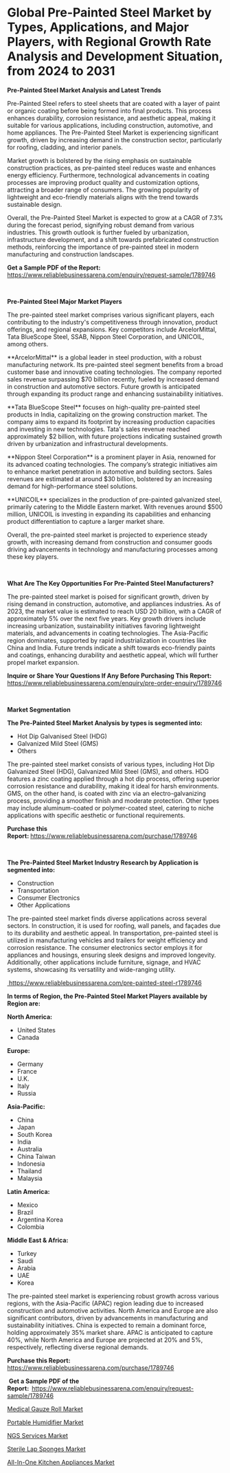 <p><h1>Global Pre-Painted Steel Market by Types, Applications, and Major Players, with Regional Growth Rate Analysis and Development Situation, from 2024 to 2031</h1></p><p><strong>Pre-Painted Steel Market Analysis and Latest Trends</strong></p>
<p><p>Pre-Painted Steel refers to steel sheets that are coated with a layer of paint or organic coating before being formed into final products. This process enhances durability, corrosion resistance, and aesthetic appeal, making it suitable for various applications, including construction, automotive, and home appliances. The Pre-Painted Steel Market is experiencing significant growth, driven by increasing demand in the construction sector, particularly for roofing, cladding, and interior panels.</p><p>Market growth is bolstered by the rising emphasis on sustainable construction practices, as pre-painted steel reduces waste and enhances energy efficiency. Furthermore, technological advancements in coating processes are improving product quality and customization options, attracting a broader range of consumers. The growing popularity of lightweight and eco-friendly materials aligns with the trend towards sustainable design.</p><p>Overall, the Pre-Painted Steel Market is expected to grow at a CAGR of 7.3% during the forecast period, signifying robust demand from various industries. This growth outlook is further fueled by urbanization, infrastructure development, and a shift towards prefabricated construction methods, reinforcing the importance of pre-painted steel in modern manufacturing and construction landscapes.</p></p>
<p><strong>Get a Sample PDF of the Report:&nbsp;</strong> <a href="https://www.reliablebusinessarena.com/enquiry/request-sample/1789746?utm_campaign=1902&utm_medium=2&utm_source=Github&utm_content=ia&utm_term=20122024&utm_id=pre-painted-steel">https://www.reliablebusinessarena.com/enquiry/request-sample/1789746</a></p>
<p>&nbsp;</p>
<p><strong>Pre-Painted Steel Major Market Players</strong></p>
<p><p>The pre-painted steel market comprises various significant players, each contributing to the industry's competitiveness through innovation, product offerings, and regional expansions. Key competitors include ArcelorMittal, Tata BlueScope Steel, SSAB, Nippon Steel Corporation, and UNICOIL, among others.</p><p>**ArcelorMittal** is a global leader in steel production, with a robust manufacturing network. Its pre-painted steel segment benefits from a broad customer base and innovative coating technologies. The company reported sales revenue surpassing $70 billion recently, fueled by increased demand in construction and automotive sectors. Future growth is anticipated through expanding its product range and enhancing sustainability initiatives.</p><p>**Tata BlueScope Steel** focuses on high-quality pre-painted steel products in India, capitalizing on the growing construction market. The company aims to expand its footprint by increasing production capacities and investing in new technologies. Tata's sales revenue reached approximately $2 billion, with future projections indicating sustained growth driven by urbanization and infrastructural developments.</p><p>**Nippon Steel Corporation** is a prominent player in Asia, renowned for its advanced coating technologies. The company’s strategic initiatives aim to enhance market penetration in automotive and building sectors. Sales revenues are estimated at around $30 billion, bolstered by an increasing demand for high-performance steel solutions.</p><p>**UNICOIL** specializes in the production of pre-painted galvanized steel, primarily catering to the Middle Eastern market. With revenues around $500 million, UNICOIL is investing in expanding its capabilities and enhancing product differentiation to capture a larger market share.</p><p>Overall, the pre-painted steel market is projected to experience steady growth, with increasing demand from construction and consumer goods driving advancements in technology and manufacturing processes among these key players.</p></p>
<p>&nbsp;</p>
<p><strong>What Are The Key Opportunities For Pre-Painted Steel Manufacturers?</strong></p>
<p><p>The pre-painted steel market is poised for significant growth, driven by rising demand in construction, automotive, and appliances industries. As of 2023, the market value is estimated to reach USD 20 billion, with a CAGR of approximately 5% over the next five years. Key growth drivers include increasing urbanization, sustainability initiatives favoring lightweight materials, and advancements in coating technologies. The Asia-Pacific region dominates, supported by rapid industrialization in countries like China and India. Future trends indicate a shift towards eco-friendly paints and coatings, enhancing durability and aesthetic appeal, which will further propel market expansion.</p></p>
<p><strong>Inquire or Share Your Questions If Any Before Purchasing This Report:</strong> <a href="https://www.reliablebusinessarena.com/enquiry/pre-order-enquiry/1789746?utm_campaign=1902&utm_medium=2&utm_source=Github&utm_content=ia&utm_term=20122024&utm_id=pre-painted-steel">https://www.reliablebusinessarena.com/enquiry/pre-order-enquiry/1789746</a></p>
<p>&nbsp;</p>
<p><strong>Market Segmentation</strong></p>
<p><strong>The Pre-Painted Steel Market Analysis by types is segmented into:</strong></p>
<p><ul><li>Hot Dip Galvanised Steel (HDG)</li><li>Galvanized Mild Steel (GMS)</li><li>Others</li></ul></p>
<p><p>The pre-painted steel market consists of various types, including Hot Dip Galvanized Steel (HDG), Galvanized Mild Steel (GMS), and others. HDG features a zinc coating applied through a hot dip process, offering superior corrosion resistance and durability, making it ideal for harsh environments. GMS, on the other hand, is coated with zinc via an electro-galvanizing process, providing a smoother finish and moderate protection. Other types may include aluminum-coated or polymer-coated steel, catering to niche applications with specific aesthetic or functional requirements.</p></p>
<p><strong>Purchase this Report:&nbsp;</strong><a href="https://www.reliablebusinessarena.com/purchase/1789746?utm_campaign=1902&utm_medium=2&utm_source=Github&utm_content=ia&utm_term=20122024&utm_id=pre-painted-steel">https://www.reliablebusinessarena.com/purchase/1789746</a></p>
<p>&nbsp;</p>
<p><strong>The Pre-Painted Steel Market Industry Research by Application is segmented into:</strong></p>
<p><ul><li>Construction</li><li>Transportation</li><li>Consumer Electronics</li><li>Other Applications</li></ul></p>
<p><p>The pre-painted steel market finds diverse applications across several sectors. In construction, it is used for roofing, wall panels, and façades due to its durability and aesthetic appeal. In transportation, pre-painted steel is utilized in manufacturing vehicles and trailers for weight efficiency and corrosion resistance. The consumer electronics sector employs it for appliances and housings, ensuring sleek designs and improved longevity. Additionally, other applications include furniture, signage, and HVAC systems, showcasing its versatility and wide-ranging utility.</p></p>
<p><a href="https://www.reliablebusinessarena.com/pre-painted-steel-r1789746?utm_campaign=1902&utm_medium=2&utm_source=Github&utm_content=ia&utm_term=20122024&utm_id=pre-painted-steel">&nbsp;https://www.reliablebusinessarena.com/pre-painted-steel-r1789746</a></p>
<p><strong>In terms of Region, the Pre-Painted Steel Market Players available by Region are:</strong></p>
<p>
    <p> <strong> North America: </strong>
        <ul>
            <li>United States</li>
            <li>Canada</li>
        </ul>
        </p> 
    <p> <strong> Europe: </strong>
        <ul>
            <li>Germany</li>
            <li>France</li>
            <li>U.K.</li>
            <li>Italy</li>
            <li>Russia</li>
        </ul>
        </p> 
    <p> <strong> Asia-Pacific: </strong>
        <ul>
            <li>China</li>
            <li>Japan</li>
            <li>South Korea</li>
            <li>India</li>
            <li>Australia</li>
            <li>China Taiwan</li>
            <li>Indonesia</li>
            <li>Thailand</li>
            <li>Malaysia</li>
        </ul>
        </p> 
    <p> <strong> Latin America: </strong>
        <ul>
            <li>Mexico</li>
            <li>Brazil</li>
            <li>Argentina Korea</li>
            <li>Colombia</li>
        </ul>
        </p> 
    <p> <strong> Middle East & Africa: </strong>
        <ul>
            <li>Turkey</li>
            <li>Saudi</li>
            <li>Arabia</li>
            <li>UAE</li>
            <li>Korea</li>
        </ul>
    </p>
    </p>
<p><p>The pre-painted steel market is experiencing robust growth across various regions, with the Asia-Pacific (APAC) region leading due to increased construction and automotive activities. North America and Europe are also significant contributors, driven by advancements in manufacturing and sustainability initiatives. China is expected to remain a dominant force, holding approximately 35% market share. APAC is anticipated to capture 40%, while North America and Europe are projected at 20% and 5%, respectively, reflecting diverse regional demands.</p></p>
<p><strong>Purchase this Report: </strong><a href="https://www.reliablebusinessarena.com/purchase/1789746?utm_campaign=1902&utm_medium=2&utm_source=Github&utm_content=ia&utm_term=20122024&utm_id=pre-painted-steel">https://www.reliablebusinessarena.com/purchase/1789746</a></p>
<p>&nbsp;<strong>Get a Sample PDF of the Report:&nbsp;&nbsp;</strong><a href="https://www.reliablebusinessarena.com/enquiry/request-sample/1789746?utm_campaign=1902&utm_medium=2&utm_source=Github&utm_content=ia&utm_term=20122024&utm_id=pre-painted-steel">https://www.reliablebusinessarena.com/enquiry/request-sample/1789746</a></p>
<p><strong></strong></p>
<p><p><a href="https://www.linkedin.com/pulse/comprehensive-medical-gauze-roll-market-report-projected-f1wie?utm_campaign=1902&utm_medium=2&utm_source=Github&utm_content=ia&utm_term=20122024&utm_id=pre-painted-steel">Medical Gauze Roll Market</a></p><p><a href="https://www.linkedin.com/pulse/evaluating-market-players-portable-humidifier-sector-j7vie?utm_campaign=1902&utm_medium=2&utm_source=Github&utm_content=ia&utm_term=20122024&utm_id=pre-painted-steel">Portable Humidifier Market</a></p><p><a href="https://www.linkedin.com/pulse/ngs-services-market-size-share-growth-analysis-type-application-nqwcf?utm_campaign=1902&utm_medium=2&utm_source=Github&utm_content=ia&utm_term=20122024&utm_id=pre-painted-steel">NGS Services Market</a></p><p><a href="https://www.linkedin.com/pulse/sterile-lap-sponges-market-global-insights-sales-trends-7ffae?utm_campaign=1902&utm_medium=2&utm_source=Github&utm_content=ia&utm_term=20122024&utm_id=pre-painted-steel">Sterile Lap Sponges Market</a></p><p><a href="https://github.com/rahu1506/Market-Research-Report-List-6/blob/main/all-in-one-kitchen-appliances-market.md?utm_campaign=1902&utm_medium=2&utm_source=Github&utm_content=ia&utm_term=20122024&utm_id=pre-painted-steel">All-In-One Kitchen Appliances Market</a></p></p>